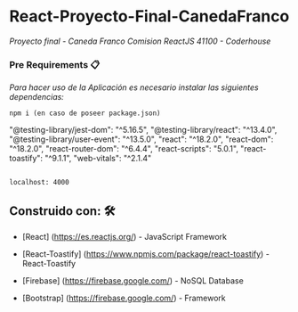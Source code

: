 # React-Proyecto-Final-CanedaFranco

_Proyecto final - Caneda Franco  Comision ReactJS 41100 - Coderhouse_

### Pre Requirements 📋

_Para hacer uso de la Aplicación es necesario instalar las siguientes dependencias:_

```
npm i (en caso de poseer package.json)

```

"@testing-library/jest-dom": "^5.16.5",
"@testing-library/react": "^13.4.0",
"@testing-library/user-event": "^13.5.0",
 "react": "^18.2.0",
 "react-dom": "^18.2.0",
 "react-router-dom": "^6.4.4",
 "react-scripts": "5.0.1",
 "react-toastify": "^9.1.1",
 "web-vitals": "^2.1.4"

```

localhost: 4000

```

## Construido con: 🛠️

* [React] (https://es.reactjs.org/) - JavaScript Framework

* [React-Toastify] (https://www.npmjs.com/package/react-toastify) - React-Toastify

* [Firebase] (https://firebase.google.com/) - NoSQL Database

* [Bootstrap] (https://firebase.google.com/) - Framework


